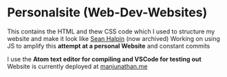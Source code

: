 # Personalsite (Web-Dev-Websites)

This contains the HTML and thew CSS code which  I used to structure my website and make it look like [Sean Halpin](https://www.seanhalpin.design/) (now archived)
Working on using JS to amplify this **attempt at a personal Website** and constant commits

I use the **Atom text editor for compiling and VSCode for testing out** 
Website is currently deployed at [manjunathan.me](https://manjunathan.me/)
